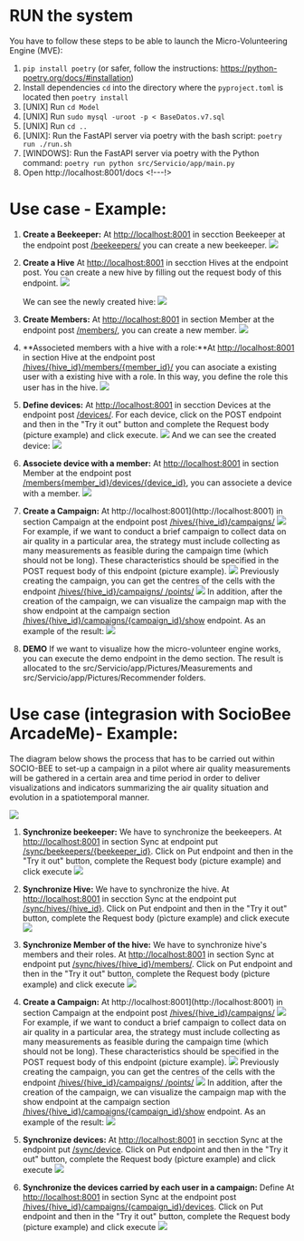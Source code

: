 # RUN the system 

You have to follow these steps to be able to launch the Micro-Volunteering Engine (MVE): 
1. `pip install poetry` (or safer, follow the instructions: https://python-poetry.org/docs/#installation)
2. Install dependencies `cd` into the directory where the `pyproject.toml` is located then `poetry install`
3. [UNIX] Run `cd Model` 
4. [UNIX] Run `sudo mysql -uroot -p < BaseDatos.v7.sql`
5. [UNIX] Run `cd ..`
6. [UNIX]: Run the FastAPI server via poetry with the bash script: `poetry run ./run.sh`
6. [WINDOWS]: Run the FastAPI server via poetry with the Python command: `poetry run python src/Servicio/app/main.py`
7. Open http://localhost:8001/docs <!---!> 



# Use case - Example: 

1. **Create a Beekeeper:**  At [http://localhost:8001](http://localhost:8001) in secction Beekeeper at the endpoint post [/beekeepers/](http://localhost:8001/docs#/BeeKeepers/create_beekeeper_beekeepers__post) you can create a new beekeeper. 
![](./Picture_readme/create_beekeeper_real.png)

2. **Create a Hive** At [http://localhost:8001](http://localhost:8001) in secction Hives at the endpoint post. You can create a new hive by filling out the request body of this endpoint. 
    ![](./Picture_readme/Hive_post.PNG)
    
    We can see the newly created hive: 
    ![](./Picture_readme/hive_zaragoza.PNG)

3. **Create Members:** At [http://localhost:8001](http://localhost:8001) in section Member at the endpoint post [/members/](http://localhost:8001/docs#/Members/create_member_members__post), you can create a new member. 
    ![](./Picture_readme/Member_post.PNG)
    

4. **Associeted members with a hive with a role:**At [http://localhost:8001](http://localhost:8001) in section Hive at the endpoint post [/hives/{hive_id}/members/{member_id}/](http://localhost:8001/docs#/Hives/associate_existing_member_with_a_hive_with_specific_role_hives__hive_id__members__member_id___post) you can asociate a existing user with a existing hive with a role. In this way, you define the role this user has in the hive. 
![](./Picture_readme/associete_user_with_role.png)

5. **Define devices:**  At [http://localhost:8001](http://localhost:8001) in secction  Devices at the endpoint post [/devices/](http://localhost:8001/docs#/Device). For each device, click on the POST endpoint and then in the "Try it out" button and complete the Request body (picture example) and click execute. 
![](./Picture_readme/Device_post.PNG)
And we can see the created device: 
![](./Picture_readme/Device_result.PNG)

6. **Associete device with a member:** At [http://localhost:8001](http://localhost:8001) in section Member at the endpoint post [/members{member_id}/devices/{device_id}](http://localhost:8001/docs#/Members/create_member_device_members_member_id__devices__device_id__post), you can associete a device with a member. 
![](./Picture_readme/device_member.PNG)

7. **Create a Campaign:** At http://localhost:8001](http://localhost:8001) in section Campaign at the endpoint post [/hives/{hive_id}/campaigns/](http://localhost:8001/docs#/Campaigns/create_campaign_hives__hive_id__campaigns__post)
    ![](./Picture_readme/Campaign_section.PNG)
   For example, if we want to conduct a brief campaign to collect data on air quality in a particular area, the strategy must include collecting as many measurements as feasible during the campaign time (which should not be long). These characteristics should be specified in the POST request body of this endpoint (picture example).
    ![](./Picture_readme/Sync/create_campaign.PNG)
    Previously creating the campaign, you can get the centres of the cells with the endpoint    [/hives/{hive_id}/campaigns/
    /points/](http://localhost:8001/docs#/Sync/create_points_of_campaign_points__post)
    ![](./Picture_readme/Sync/Create_points.png)
    In addition, after the creation of the campaign, we can visualize the campaign map with the show endpoint at the campaign section [/hives/{hive_id}/campaigns/{campaign_id}/show](http://localhost:8001/docs#/Campaigns/show_a_campaign_hives__hive_id__campaigns__campaign_id__show_get) endpoint. As an example of the result: 
    ![](./Picture_readme/Campaign_show.PNG)



8. **DEMO** If we want to visualize how the micro-volunteer engine works, you can execute the demo endpoint in the demo section. The result is allocated to the src/Servicio/app/Pictures/Measurements and src/Servicio/app/Pictures/Recommender folders. 


# Use case (integrasion with SocioBee ArcadeMe)- Example: 

The diagram below shows the process that has to be carried out within SOCIO-BEE to set-up a campaign in a pilot where air quality measurements will be gathered in a certain area and time period in order to deliver visualizations and indicators summarizing the air quality situation and evolution in a spatiotemporal manner. 

![](./Picture_readme/QueenBeesWorkflow.drawio.png)


1. **Synchronize beekeeper:** We have to synchronize the beekeepers. 
At [http://localhost:8001](http://localhost:8001) in section Sync at endpoint put [/sync/beekeepers/{beekeeper_id}](http://localhost:8001/docs#/Sync/put_a_beekeeper_sync_beekeepers__beekeeper_id__put). Click on Put endpoint and then in the "Try it out" button, complete the Request body (picture example) and click execute 
    ![](./Picture_readme/Sync/create_beekeeper.png)

2. **Synchronize Hive:** We have to synchronize the hive. At [http://localhost:8001](http://localhost:8001) in secction Sync at the endpoint put  [/sync/hives/{hive_id}](http://localhost:8001/docs#/Sync/update_hive_sync_hives__hive_id__put). 
Click on Put endpoint and then in the "Try it out" button, complete the Request body (pìcture example) and click execute 
    ![](./Picture_readme/Sync/create_hive.png)


3. **Synchronize Member of the hive:** We have to synchronize hive's members and their roles. At [http://localhost:8001](http://localhost:8001) in section Sync at endpoint put  [/sync/hives/{hive_id}/members/](http://localhost:8001/docs#/Sync/update_members_sync_hives__hive_id__members__put). Click on Put endpoint and then in the "Try it out" button, complete the Request body (pìcture example) and click execute
![](./Picture_readme/Sync/sync_hive_members.png)

4. **Create a Campaign:** At http://localhost:8001](http://localhost:8001) in section Campaign at the endpoint post [/hives/{hive_id}/campaigns/](http://localhost:8001/docs#/Campaigns/create_campaign_hives__hive_id__campaigns__post)
    ![](./Picture_readme/Campaign_section.PNG)
   For example, if we want to conduct a brief campaign to collect data on air quality in a particular area, the strategy must include collecting as many measurements as feasible during the campaign time (which should not be long). These characteristics should be specified in the POST request body of this endpoint (picture example).
    ![](./Picture_readme/Sync/create_campaign.PNG)
    Previously creating the campaign, you can get the centres of the cells with the endpoint    [/hives/{hive_id}/campaigns/
    /points/](http://localhost:8001/docs#/Sync/create_points_of_campaign_points__post)
    ![](./Picture_readme/Sync/Create_points.png)
    In addition, after the creation of the campaign, we can visualize the campaign map with the show endpoint at the campaign section [/hives/{hive_id}/campaigns/{campaign_id}/show](http://localhost:8001/docs#/Campaigns/show_a_campaign_hives__hive_id__campaigns__campaign_id__show_get) endpoint. As an example of the result: 
    ![](./Picture_readme/Campaign_show.PNG)


5. **Synchronize devices:** At [http://localhost:8001](http://localhost:8001) in secction Sync at the endpoint put  [/sync/device](http://localhost:8001/docs#/Sync/update_devices_sync_device_put). Click on Put endpoint and then in the "Try it out" button, complete the Request body (pìcture example) and click execute 
![](./Picture_readme/Sync/create_devices.PNG)

6. **Synchronize the devices carried by each user in a campaign:** Define At [http://localhost:8001](http://localhost:8001) in section Sync at the endpoint post [/hives/{hive_id}/campaigns/{campaign_id}/devices](http://localhost:8001/docs#/Sync/post_members_devices_hives__hive_id__campaigns__campaign_id__devices_post). Click on Put endpoint and then in the "Try it out" button, complete the Request body (pìcture example) and click execute 
![](./Picture_readme/Sync/campaignMember.png)